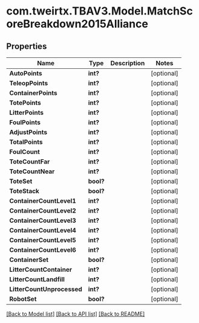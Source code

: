 # com.tweirtx.TBAV3.Model.MatchScoreBreakdown2015Alliance
## Properties

Name | Type | Description | Notes
------------ | ------------- | ------------- | -------------
**AutoPoints** | **int?** |  | [optional] 
**TeleopPoints** | **int?** |  | [optional] 
**ContainerPoints** | **int?** |  | [optional] 
**TotePoints** | **int?** |  | [optional] 
**LitterPoints** | **int?** |  | [optional] 
**FoulPoints** | **int?** |  | [optional] 
**AdjustPoints** | **int?** |  | [optional] 
**TotalPoints** | **int?** |  | [optional] 
**FoulCount** | **int?** |  | [optional] 
**ToteCountFar** | **int?** |  | [optional] 
**ToteCountNear** | **int?** |  | [optional] 
**ToteSet** | **bool?** |  | [optional] 
**ToteStack** | **bool?** |  | [optional] 
**ContainerCountLevel1** | **int?** |  | [optional] 
**ContainerCountLevel2** | **int?** |  | [optional] 
**ContainerCountLevel3** | **int?** |  | [optional] 
**ContainerCountLevel4** | **int?** |  | [optional] 
**ContainerCountLevel5** | **int?** |  | [optional] 
**ContainerCountLevel6** | **int?** |  | [optional] 
**ContainerSet** | **bool?** |  | [optional] 
**LitterCountContainer** | **int?** |  | [optional] 
**LitterCountLandfill** | **int?** |  | [optional] 
**LitterCountUnprocessed** | **int?** |  | [optional] 
**RobotSet** | **bool?** |  | [optional] 

[[Back to Model list]](../README.md#documentation-for-models) [[Back to API list]](../README.md#documentation-for-api-endpoints) [[Back to README]](../README.md)

